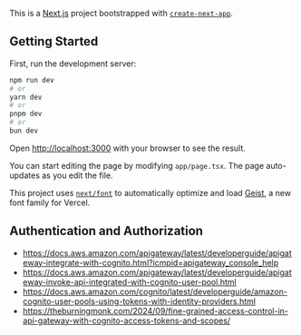 This is a [Next.js](https://nextjs.org) project bootstrapped with [`create-next-app`](https://nextjs.org/docs/app/api-reference/cli/create-next-app).

## Getting Started

First, run the development server:

```bash
npm run dev
# or
yarn dev
# or
pnpm dev
# or
bun dev
```

Open [http://localhost:3000](http://localhost:3000) with your browser to see the result.

You can start editing the page by modifying `app/page.tsx`. The page auto-updates as you edit the file.

This project uses [`next/font`](https://nextjs.org/docs/app/building-your-application/optimizing/fonts) to automatically optimize and load [Geist](https://vercel.com/font), a new font family for Vercel.

## Authentication and Authorization

- https://docs.aws.amazon.com/apigateway/latest/developerguide/apigateway-integrate-with-cognito.html?icmpid=apigateway_console_help
- https://docs.aws.amazon.com/apigateway/latest/developerguide/apigateway-invoke-api-integrated-with-cognito-user-pool.html
- https://docs.aws.amazon.com/cognito/latest/developerguide/amazon-cognito-user-pools-using-tokens-with-identity-providers.html
- https://theburningmonk.com/2024/09/fine-grained-access-control-in-api-gateway-with-cognito-access-tokens-and-scopes/
